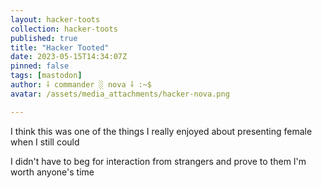 ```yaml
---
layout: hacker-toots
collection: hacker-toots
published: true
title: "Hacker Tooted"
date: 2023-05-15T14:34:07Z
pinned: false
tags: [mastodon]
author: ⸸ commander ░ nova ⸸ :~$
avatar: /assets/media_attachments/hacker-nova.png

---
```


<p>I think this was one of the things I really enjoyed about presenting female when I still could</p><p>I didn&#39;t have to beg for interaction from strangers and prove to them I&#39;m worth anyone&#39;s time</p>


